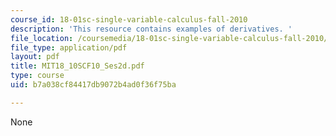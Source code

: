 ```yaml
---
course_id: 18-01sc-single-variable-calculus-fall-2010
description: 'This resource contains examples of derivatives. '
file_location: /coursemedia/18-01sc-single-variable-calculus-fall-2010/b7a038cf84417db9072b4ad0f36f75ba_MIT18_10SCF10_Ses2d.pdf
file_type: application/pdf
layout: pdf
title: MIT18_10SCF10_Ses2d.pdf
type: course
uid: b7a038cf84417db9072b4ad0f36f75ba

---
```

None